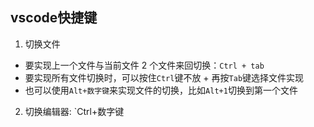 ## vscode快捷键
1. 切换文件
- 要实现上一个文件与当前文件 2 个文件来回切换：`Ctrl + tab`
- 要实现所有文件切换时，可以按住`Ctrl`键不放 + 再按`Tab`键选择文件实现
- 也可以使用`Alt+数字键`来实现文件的切换，比如`Alt+1`切换到第一个文件
2. 切换编辑器: `Ctrl+数字键